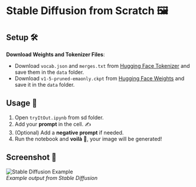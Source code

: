 # Stable Diffusion from Scratch 🖼️

## Setup 🛠️

**Download Weights and Tokenizer Files**:
   - Download `vocab.json` and `merges.txt` from [Hugging Face Tokenizer](https://huggingface.co/stable-diffusion-v1-5/stable-diffusion-v1-5/tree/main/tokenizer) and save them in the `data` folder.
   - Download `v1-5-pruned-emaonly.ckpt` from [Hugging Face Weights](https://huggingface.co/stable-diffusion-v1-5/stable-diffusion-v1-5/tree/main) and save it in the `data` folder.


## Usage 🚀

1. Open `tryItOut.ipynb` from sd folder.
2. Add your **prompt** in the cell. ✍️
3. (Optional) Add a **negative prompt** if needed.
4. Run the notebook and **voilà** 🎨, your image will be generated!

## Screenshot 📸

![Stable Diffusion Example](screenshot.png)  
*Example output from Stable Diffusion*
